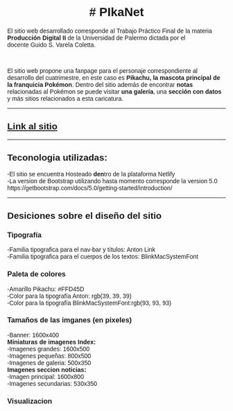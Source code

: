 <body style="font-family: sans-serif;">

<h1 style="text-align: center; font-family: sans-serif;"># PIkaNet</h1>

<div class="container">
 <p>El sitio web desarrollado corresponde al Trabajo Práctico Final de la materia <b>Producción Digital II</b> de la Universidad de Palermo dictada por el docente Guido S. Varela Coletta. </p><br>
<p>El sitio web propone una fanpage para el personaje correspondiente al desarrollo del cuatrimestre, en este caso es <b>Pikachu, la mascota principal de la franquicia Pokémon</b>. Dentro del sitio además de encontrar <b>notas</b> relacionadas al Pokémon se puede visitar <b>una galería</b>, una <b>sección con datos</b> y más sitios relacionados a esta caricatura. </p>
</div>

<hr>

<h2><a href="https://pikanet.netlify.app/">Link al sitio</a></h2>

<hr>

<h2>Teconologia utilizadas: </h2>
-El sitio se encuentra Hosteado <b>den</b>tro de la plataforma Netlify<br>
-La version de Bootstrap utilizando hasta momento corresponde la version 5.0 https://getbootstrap.com/docs/5.0/getting-started/introduction/<br>

<hr>

<h2>Desiciones sobre el diseño del sitio</h2>
<h3>Tipografía</h3>


-Familia tipografica para el nav-bar y títulos: Anton <a href="https://fonts.google.com/specimen/Anton?query=anton" style="text-decoration: none;">Link</a><br>
-Familia tipografica para el cuerpos de los textos: BlinkMacSystemFont<br>

<h3>Paleta de colores</h3>

-Amarillo Pikachu: #FFD45D<br>
-Color para la tipografía Anton: rgb(39, 39, 39)<br>
-Color para la tipografía BlinkMacSystemFont:rgb(93, 93, 93)<br>

<h3>Tamaños de las imganes (en pixeles)</h3>
-Banner: 1600x400<br>
<b>Miniaturas de imagenes Index:</b><br>
-Imagenes grandes: 1600x500<br>
-Imagenes pequeñas: 800x500<br>
-Imagenes de galeria: 500x350<br>
<b>Imagenes seccion noticias:</b><br>
-Imagen principal: 1600x800<br>
-Imagenes secundarias: 530x350<br>

<h3>Visualizacion</h3>
<br>
 
<img src="img/index.png" alt="">




</body>

